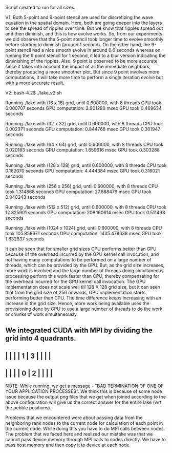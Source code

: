Script created to run for all sizes.

V1:
Both 5-point and 9-point stencil are used for discretizing the wave equation in the spatial domain. Here, both are going deeper into the layers
to see the spread of ripples over time. But we know that ripples spread out and then diminish, and this is how evolve works. So, from our experiments
we did observe that the 5-point stencil took longer time to evolve smoothly before starting to diminish (around 1 second). On the other hand, the
9-point stencil had a nice smooth evolve in around 0.6 seconds whereas on running the 9 point stencil for 1 second, it led to a blur version indicating
the diminishing of the ripples. Also, 9 point is observed to be more accurate since it takes into account the impact of all the immediate neighbors,
thereby producing a more smoother plot. But since 9 point involves more computations, it will take more time to perform a single iteration evolve but with a
more accurate result.

V2:
bash-4.2$ ./lake_v2.sh

Running ./lake with (16 x 16) grid, until 0.600000, with 8 threads
CPU took 0.000707 seconds
GPU computation: 2.901280 msec
GPU took 0.469634 seconds

Running ./lake with (32 x 32) grid, until 0.600000, with 8 threads
CPU took 0.002371 seconds
GPU computation: 0.844768 msec
GPU took 0.301947 seconds

Running ./lake with (64 x 64) grid, until 0.600000, with 8 threads
CPU took 0.020183 seconds
GPU computation: 1.659616 msec
GPU took 0.303288 seconds

Running ./lake with (128 x 128) grid, until 0.600000, with 8 threads
CPU took 0.162070 seconds
GPU computation: 4.444384 msec
GPU took 0.316021 seconds

Running ./lake with (256 x 256) grid, until 0.600000, with 8 threads
CPU took 1.314868 seconds
GPU computation: 27.888479 msec
GPU took 0.340243 seconds

Running ./lake with (512 x 512) grid, until 0.600000, with 8 threads
CPU took 12.325901 seconds
GPU computation: 208.160614 msec
GPU took 0.511493 seconds

Running ./lake with (1024 x 1024) grid, until 0.600000, with 8 threads
CPU took 105.858671 seconds
GPU computation: 1435.478638 msec
GPU took 1.832637 seconds

It can be seen that for smaller grid sizes CPU performs better than GPU because of the overhead incurred by the GPU kernel call invocation, and
not having many computations to be performed on a large number of threads, which can be provided by the GPU. But, as the grid size increases, more
work is involved and the large number of threads doing simultaneous processing perform this work faster than CPU,
thereby compensating for the overhead incurred for the GPU kernel call invocation. The GPU implementation does not scale well till 128 X 128 grid size,
but it can seen that from the grid size of 256 onwards, GPU implementation starts performing better than CPU. The time difference keeps increasing
with an increase in the grid size. Hence, more work being available uses the provisioning done by GPU to use a large number of threads to do the work
or chunks of work simultaneously.

We integrated CUDA with MPI by dividing the grid into 4 quadrants.
  ----------------
 |	  	  | 		  |
 |   1    |   3	  |
 |	  	  |       |
  ----------------
 |	  	  |       |
 |   0    |   2	  |
 |	  	  |       |
  ----------------
NOTE: While running, we get a message - "BAD TERMINATION OF ONE OF YOUR APPLICATION PROCESSES".
We think this is because of some node issue because the output png files that we get when joined according to the above configuration
will give us the correct answer for the entire lake (wrt the pebble positions).

Problems that we encountered were about passing data from the neighboring rank nodes to the current node for calculation of each point in the current node.
While doing this you have to do MPI calls between nodes. The problem that we faced here and realized our mistake
was that we cannot pass device memory through MPI calls to nodes directly. We have to pass host memory and then copy it to device at each node.
